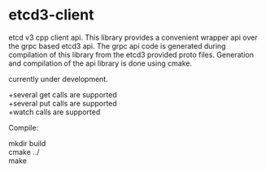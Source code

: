 # etcd3-client
etcd v3 cpp client api. 
This library provides a convenient wrapper api over the grpc based etcd3 api. 
The grpc api code is generated during compilation of this library from the etcd3 provided proto files. 
Generation and compilation of the api library is done using cmake. 

<p>currently under development.</p>

+several get calls are supported <br/>
+several put calls are supported <br/>
+watch calls are supported <br/>

<p>
Compile:<br/>
</p>
<p>
mkdir build <br/>
cmake ../   <br/>
make        <br/>
</p>

